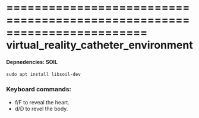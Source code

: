 ========================================================================
    virtual_reality_catheter_environment
========================================================================
#### Depnedencies: SOIL
`sudo apt install libsoil-dev`

### Keyboard commands:
- f/F to reveal the heart. 
- d/D to revel the body.